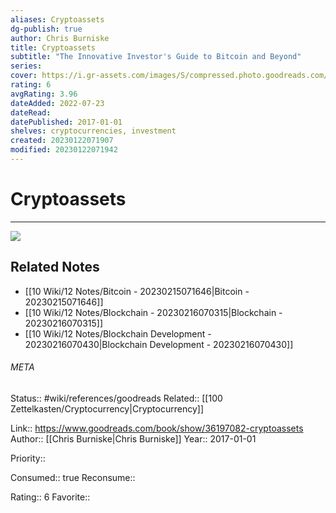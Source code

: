 ```yaml
---
aliases: Cryptoassets
dg-publish: true
author: Chris Burniske
title: Cryptoassets
subtitle: "The Innovative Investor's Guide to Bitcoin and Beyond"
series: 
cover: https://i.gr-assets.com/images/S/compressed.photo.goodreads.com/books/1504794373l/36197082._SY475_.jpg
rating: 6
avgRating: 3.96
dateAdded: 2022-07-23
dateRead: 
datePublished: 2017-01-01
shelves: cryptocurrencies, investment
created: 20230122071907
modified: 20230122071942
---
```

# Cryptoassets
---
![](https://i.gr-assets.com/images/S/compressed.photo.goodreads.com/books/1504794373l/36197082._SY475_.jpg)

## Related Notes
- [[10 Wiki/12 Notes/Bitcoin - 20230215071646\|Bitcoin - 20230215071646]]
- [[10 Wiki/12 Notes/Blockchain - 20230216070315\|Blockchain - 20230216070315]]
- [[10 Wiki/12 Notes/Blockchain Development - 20230216070430\|Blockchain Development - 20230216070430]]




###### META
Status:: #wiki/references/goodreads
Related:: [[100 Zettelkasten/Cryptocurrency\|Cryptocurrency]]

Link:: https://www.goodreads.com/book/show/36197082-cryptoassets
Author:: [[Chris Burniske\|Chris Burniske]]
Year:: 2017-01-01

Priority:: 

Consumed:: true
Reconsume:: 

Rating:: 6
Favorite:: 
